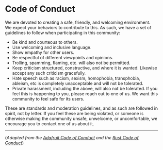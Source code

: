 # Code of Conduct

We are devoted to creating a safe, friendly, and welcoming environment. We expect your behaviors to contribute to this. As such, we have a set of guidelines to follow when participating in this community:

 - Be kind and courteous to others.
 - Use welcoming and inclusive language.
 - Show empathy for other users.
 - Be respectful of different viewpoints and opinions.
 - Trolling, spamming, flaming, etc. will also not be permitted.
 - Keep criticism structured, constructive, and where it is wanted. Likewise accept any such criticism gracefully.
 - Hate speech such as racism, sexism, homophobia, transphobia, ableism, etc is completely unacceptable and will not be tolerated.
 - Private harassment, including the above, will also not be tolerated. If you feel this is happening to you, please reach out to one of us. We want this community to feel safe for its users.

These are standards and moderation guidelines, and as such are followed in spirit, not by letter. If you feel these are being violated, or someone is otherwise making the community unsafe, unwelcome, or uncomfortable, we encourage you to contact one of us about it.

---

(*Adapted from the [Adafruit Code of Conduct](https://github.com/adafruit/Adafruit_CircuitPython_NeoPixel/blob/master/CODE_OF_CONDUCT.md) and the [Rust Code of Conduct](https://www.rust-lang.org/policies/code-of-conduct)*)
